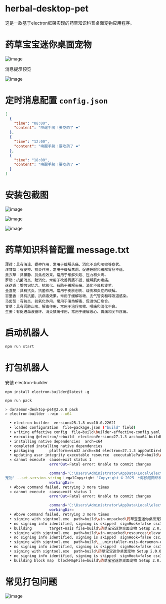 # herbal-desktop-pet
这是一款基于electron框架实现的药草知识科普桌面宠物应用程序。

# 药草宝宝迷你桌面宠物

![image](https://github.com/user-attachments/assets/76492858-ff9a-4524-aff9-d1832dd14648)

消息提示预览

![image](https://github.com/user-attachments/assets/5de3336d-37c7-45d8-9866-877151d5b775)

# 定时消息配置 `config.json`
```json
[
  {
    "time": "08:00",
    "content": "唤醒手腕！要吃药了 ❤"
  },
  {
    "time": "12:00",
    "content": "唤醒手腕！要吃药了 ❤"
  },
  {
    "time": "18:00",
    "content": "唤醒手腕！要吃药了 ❤"
  }
]
```

# 安装包截图

![image](https://github.com/user-attachments/assets/bc7b2b31-0778-43f2-89ca-af8c27ab5807)

![image](https://github.com/user-attachments/assets/d2475557-a8c1-4092-a436-1ea70a7c0621)

![image](https://github.com/user-attachments/assets/687aa30e-85d1-42eb-ac61-ce4ba9e6431a)


# 药草知识科普配置 message.txt
```
薄荷：具有清凉、提神作用，常用于缓解头痛、消化不良和咳嗽等症状。
洋甘菊：有安神、抗炎作用，常用于缓解焦虑、促进睡眠和缓解胃肠不适。
薰衣草：具镇静、抗焦虑效果，常用于缓解失眠、压力和头痛。
罗勒：抗菌消炎、助消化，常用于改善胃肠不适、缓解肌肉疼痛。
迷迭香：增强记忆力、抗氧化，有助于缓解头痛、消化不良和疲劳。
金盏花：具有抗炎、抗菌作用，常用于皮肤创伤、烧伤和炎症的缓解。
百里香：具有抗菌、抗病毒效果，常用于缓解咳嗽、支气管炎和呼吸道感染。
马齿苋：有抗炎、抗氧化作用，常用于清热解毒、促进伤口愈合。
甘草：具有润肺止咳、解毒作用，常用于治疗咳嗽、喉痛和消化不良。
生姜：有促进血液循环、消炎镇痛作用，常用于缓解恶心、胃痛和关节疼痛。
```

# 启动机器人
```bash
npm run start
```

# 打包机器人
安装 electron-builder
```
npm install electron-builder@latest -g
```

```bash
npm run pack

> doraemon-desktop-pet@2.0.0 pack
> electron-builder --win --x64

  • electron-builder  version=25.1.8 os=10.0.22621
  • loaded configuration  file=package.json ("build" field)
  • writing effective config  file=build\builder-effective-config.yaml
  • executing @electron/rebuild  electronVersion=27.1.3 arch=x64 buildFromSource=false appDir=./
  • installing native dependencies  arch=x64
  • completed installing native dependencies
  • packaging       platform=win32 arch=x64 electron=27.1.3 appOutDir=build\win-unpacked
  • updating asar integrity executable resource  executablePath=build\win-unpacked\药草宝宝迷你桌面宠物.exe
  ⨯ cannot execute  cause=exit status 1
                    errorOut=Fatal error: Unable to commit changes

                    command='C:\Users\Administrator\AppData\Local\electron-builder\Cache\winCodeSign\winCodeSign-2.6.0\rcedit-x64.exe' 'D:\wristwaking\build\win-unpacked\药草宝宝迷你桌面宠物.exe' --set-version-string FileDescription '边缘骇客药草宝宝迷你桌面宠物' --set-version-string ProductName '药草宝宝迷你桌面
宠物' --set-version-string LegalCopyright 'Copyright © 2025 上海预醒网络科技有限公司' --set-file-version 2.0.0 --set-product-version 2.0.0.0 --set-version-string InternalName '药草宝宝迷你桌面宠物' --set-version-string OriginalFilename '' --set-version-string CompanyName '上海预醒网络科技有限公司' --set-icon 'D:\wristwaking\build\.icon-ico\icon.ico'
                    workingDir=
  • Above command failed, retrying 3 more times
  ⨯ cannot execute  cause=exit status 1
                    errorOut=Fatal error: Unable to commit changes

                    command='C:\Users\Administrator\AppData\Local\electron-builder\Cache\winCodeSign\winCodeSign-2.6.0\rcedit-x64.exe' 'D:\wristwaking\build\win-unpacked\药草宝宝迷你桌面宠物.exe' --set-version-string FileDescription '边缘骇客药草宝宝迷你桌面宠物' --set-version-string ProductName '药草宝宝迷你桌面 宠物' --set-version-string LegalCopyright 'Copyright © 2025 上海预醒网络科技有限公司' --set-file-version 2.0.0 --set-product-version 2.0.0.0 --set-version-string InternalName '药草宝宝迷你桌面宠物' --set-version-string OriginalFilename '' --set-version-string CompanyName '上海预醒网络科技有限公司' --set-icon 'D:\wristwaking\build\.icon-ico\icon.ico'
                    workingDir=
  • Above command failed, retrying 3 more times
  • signing with signtool.exe  path=build\win-unpacked\药草宝宝迷你桌面宠物.exe
  • no signing info identified, signing is skipped  signHook=false cscInfo=null
  • building        target=nsis file=build\药草宝宝迷你桌面宠物 Setup 2.0.0.exe archs=x64 oneClick=false perMachine=false
  • signing with signtool.exe  path=build\win-unpacked\resources\elevate.exe
  • no signing info identified, signing is skipped  signHook=false cscInfo=null
  • signing with signtool.exe  path=build\__uninstaller-nsis-doraemon-desktop-pet.exe
  • no signing info identified, signing is skipped  signHook=false cscInfo=null
  • signing with signtool.exe  path=build\药草宝宝迷你桌面宠物 Setup 2.0.0.exe
  • no signing info identified, signing is skipped  signHook=false cscInfo=null
  • building block map  blockMapFile=build\药草宝宝迷你桌面宠物 Setup 2.0.0.exe.blockmap
```

# 常见打包问题

![image](https://github.com/user-attachments/assets/540b6a5f-2050-4771-95e2-90b0c452c77b)
